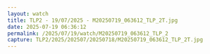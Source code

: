 ```yaml
---
layout: watch
title: TLP2 - 19/07/2025 - M20250719_063612_TLP_2T.jpg
date: 2025-07-19 06:36:12
permalink: /2025/07/19/watch/M20250719_063612_TLP_2
capture: TLP2/2025/202507/20250718/M20250719_063612_TLP_2T.jpg
---
```


